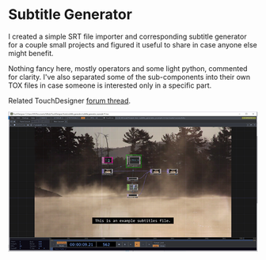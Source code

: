 # Subtitle Generator

I created a simple SRT file importer and corresponding subtitle generator for a couple small projects and figured it useful to share in case anyone else might benefit.

Nothing fancy here, mostly operators and some light python, commented for clarity.
I've also separated some of the sub-components into their own TOX files in case someone is interested only in a specific part.

Related TouchDesigner [forum thread](http://derivative.ca/Forum/viewtopic.php?f=22&t=19096).

![Screenshot](data/subtitle_generator.png)
